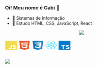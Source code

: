### Oi! Meu nome é Gabi 👋

- 🔭 Sistemas de Informação
- 🌱 Estudo HTML, CSS, JavaScript, React

<div align="center">
  <a href="https://github.com/gabifrancamr">
  <img height="180em" src="https://github-readme-stats.vercel.app/api/top-langs/?username=gabifrancamr&layout=compact&langs_count=7&theme=monokai"/>
</div>

<div style="display: inline_block"><br>
  <img align="center" alt="simbolo do Javascript" height="30" width="40" src="https://raw.githubusercontent.com/devicons/devicon/master/icons/javascript/javascript-plain.svg">
  <img align="center" alt="simbolo do HTML" height="30" width="40" src="https://raw.githubusercontent.com/devicons/devicon/master/icons/html5/html5-original.svg">
  <img align="center" alt="simbolo do CSS" height="30" width="40" src="https://raw.githubusercontent.com/devicons/devicon/master/icons/css3/css3-original.svg">
  <img align="center" alt="simbolo do React" height="30" width="40" src="https://raw.githubusercontent.com/devicons/devicon/master/icons/react/react-original.svg">
  <img align="center" alt="simbolo do CSS" height="30" width="40" src="https://raw.githubusercontent.com/devicons/devicon/master/icons/typescript/typescript-original.svg">
</div>

##
<div>
  <a href="https://www.linkedin.com/in/gabimoacha/" target="_blank"><img src="https://img.shields.io/badge/-LinkedIn-%230077B5?style=for-the-     badge&logo=linkedin&logoColor=white" target="_blank" /></a> 
 </div>


